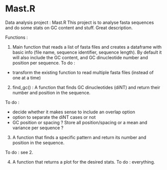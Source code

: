 # Mast.R

Data analysis project : Mast.R 
This project is to analyse fasta sequences and do some stats on GC content and stuff. Great description. 

Functions : 

1. Main function that reads a list of fasta files and creates a dataframe with basic info (file name, sequence identifier, sequence length). By default it will also include the GC content, and GC dinucleotide number and position per sequence.
To do : 
- transform the existing function to read multiple fasta files (instead of one at a time)

2. find_gc() : A function that finds GC dinucleotides (diNT) and return their number and position in the sequence. 

To do : 
- decide whether it makes sense to include an overlap option
- option to separate the diNT cases or not
- GC position or spacing ? Store all position/spacing or a mean and variance per sequence ?

3. A function that finds a specific pattern and return its number and position in the sequence. 

To do : see 2. 

4. A function that returns a plot for the desired stats. 
To do : everything.